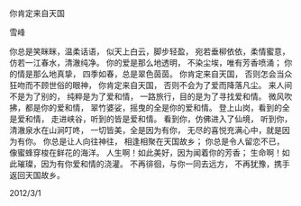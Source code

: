 你肯定来自天国

雪峰


你总是笑眯眯，温柔话语，
似天上白云，脚步轻盈，
宛若垂柳依依，柔情蜜意，
仿若一江春水，清澈纯净。
你的爱是那么地透明，
不染尘埃，唯有芳香喷涌；
你的情是那么地真挚，
四季如春，总是翠色茵茵。
你肯定来自天国，
否则怎会当众狂吻而不顾世俗的眼神，
你肯定来自天国，
否则不会为了爱而降落凡尘。
来人间不是为了别的，
纯粹是为了爱和情，
一路旅行，目的是为了寻找爱和情。
微风吹拂，都是你的爱和情，
翠竹婆娑，摇曳的全是你的爱和情。
登上山岗，看到的全是爱和情，
走进峡谷，听到的皆是爱和情。
看到你，仿佛进入了仙境，
听到你，清澈泉水在山涧叮咚，
一切皆美，全是因为有你，
无尽的喜悦充满心中，就是因为有你。
你总是让人向往神往，
相逢相聚在天国故乡；
你总是令人留恋不已，
像蜜蜂穿梭在鲜花的海洋。
人生啊！如此美好，因为闻着你的芳香；
生命啊！如此璀璨，因为有你爱和情的浇灌。
不再徘徊，与你一同去远方，
不再犹豫，携手返回天国故乡。

2012/3/1



